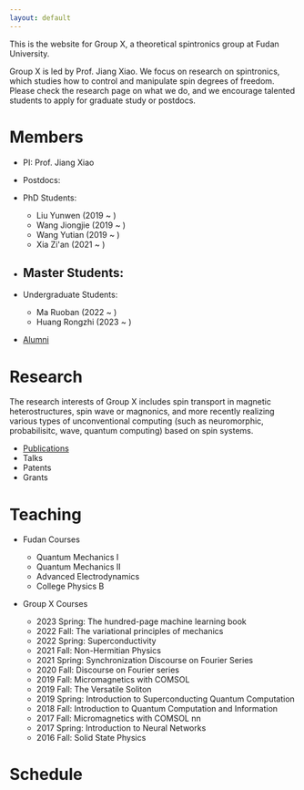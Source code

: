 ```yaml
---
layout: default
---
```


This is the website for Group X, a theoretical spintronics group at Fudan University. 

Group X is led by Prof. Jiang Xiao. We focus on research on spintronics, which studies how to control and manipulate spin degrees of freedom. Please check the research page on what we do, and we encourage talented students to apply for graduate study or postdocs.

# Members

- PI: Prof. Jiang Xiao

- Postdocs: 

- PhD Students: 
    - Liu Yunwen (2019 ~ )
    - Wang Jiongjie (2019 ~ ) 
    - Wang Yutian (2019 ~ ) 
    - Xia Zi'an (2021 ~ )

- Master Students: 
    - 

- Undergraduate Students: 
    - Ma Ruoban (2022 ~ ) 
    - Huang Rongzhi (2023 ~ )

* [Alumni](./members/alumni.md)

# Research 

The research interests of Group X includes spin transport in magnetic heterostructures, spin wave or magnonics, and more recently realizing various types of unconventional computing (such as neuromorphic, probabilisitc, wave, quantum computing) based on spin systems.
 

* [Publications](./research/publications.html)
* Talks
* Patents
* Grants

# Teaching

- Fudan Courses
    - Quantum Mechanics I
    - Quantum Mechanics II
    - Advanced Electrodynamics
    - College Physics B

- Group X Courses
    - 2023 Spring: The hundred-page machine learning book 
    - 2022 Fall: The variational principles of mechanics
    - 2022 Spring: Superconductivity
    - 2021 Fall: Non-Hermitian Physics
    - 2021 Spring: Synchronization
Discourse on Fourier Series
    - 2020 Fall: Discourse on Fourier series
    - 2019 Fall: Micromagnetics with COMSOL
    - 2019 Fall: The Versatile Soliton
    - 2019 Spring: Introduction to Superconducting Quantum Computation
    - 2018 Fall: Introduction to Quantum Computation and Information
    - 2017 Fall: Micromagnetics with COMSOL
nn
    - 2017 Spring: Introduction to Neural Networks
    - 2016 Fall: Solid State Physics

# Schedule
